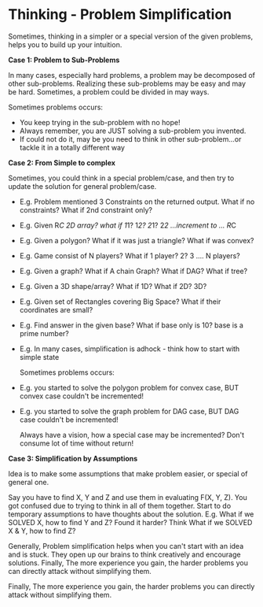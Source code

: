 # Thinking - Problem Simplification

Sometimes, thinking in a simpler or a special version of the given problems, helps you to build up your intuition.



**Case 1: Problem to Sub-Problems**

In many cases, especially hard problems, a problem may be decomposed of other sub-problems.
Realizing these sub-problems may be easy and may be hard. Sometimes, a problem could be divided in may ways.

Sometimes problems occurs:

* You keep trying in the sub-problem with no hope!
* Always remember, you are JUST solving a sub-problem you invented.
* If could not do it, may be you need to think in other sub-problem...or tackle it in a totally different way



**Case 2: From Simple to complex**

Sometimes, you could think in a special problem/case, and then try to update the solution for general problem/case.

* E.g. Problem mentioned 3 Constraints on the returned output. What if no constraints? What if 2nd constraint only?
* E.g. Given R*C 2D array?	what if 1*1? 1*2? 2*1? 2*2 ...increment to ... R*C
* E.g. Given a polygon?     What if it was just a triangle? What if was convex?
* E.g. Game consist of N players? 	What if 1 player? 2? 3 .... N players?
* E.g. Given a graph?	What if A chain Graph? What if DAG? What if tree?
* E.g. Given a 3D shape/array?	What if 1D? What if 2D? 3D?
* E.g. Given set of Rectangles covering Big Space?	What if their coordinates are small?
* E.g. Find answer in the given base?	What if base only is 10? base is a prime number?
* E.g. In many cases, simplification is adhock - think how to start with simple state

 	 Sometimes problems occurs:

* E.g. you started to solve the polygon problem for convex case, BUT convex case couldn't be incremented!
* E.g. you started to solve the graph problem for DAG case, BUT DAG case couldn't be incremented!

 	 Always have a vision, how a special case may be incremented? Don't consume lot of time without return!



**Case 3: Simplification by Assumptions**

Idea is to make some assumptions that make problem easier, or special of general one.

Say you have to find X, Y and Z and use them in evaluating F(X, Y, Z). You got confused due to trying to think in all of them together. Start to do temporary assumptions to have thoughts about the solution. E.g. What if we SOLVED X, how to find Y and Z? Found it harder? Think What if we SOLVED X & Y, how to find Z?

Generally, Problem simplification helps when you can't start with an idea and is stuck. They open up our brains to think creatively and encourage solutions. Finally, The more experience you gain, the harder problems you can directly attack without simplifying them.

Finally, The more experience you gain, the harder problems you can directly attack without simplifying them.


